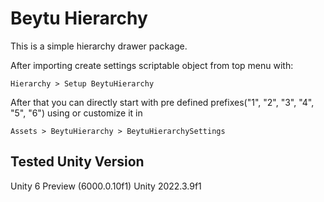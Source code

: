 # Beytu Hierarchy
This is a simple hierarchy drawer package. 

After importing create settings scriptable object from top menu with:
```
Hierarchy > Setup BeytuHierarchy
```

After that you can directly start with pre defined prefixes(\"1\", \"2\", \"3\", \"4\", \"5\", \"6\") using or customize it in
```
Assets > BeytuHierarchy > BeytuHierarchySettings
```

## Tested Unity Version
Unity 6 Preview (6000.0.10f1)
Unity 2022.3.9f1